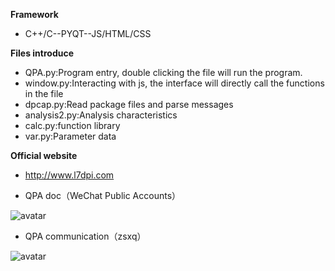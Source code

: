 **Framework**  
- C++/C--PYQT--JS/HTML/CSS

**Files introduce**  
- QPA.py:Program entry, double clicking the file will run the program.
- window.py:Interacting with js, the interface will directly call the functions in the file
- dpcap.py:Read package files and parse messages
- analysis2.py:Analysis characteristics
- calc.py:function library
- var.py:Parameter data

**Official website**  
- http://www.l7dpi.com

- QPA doc（WeChat Public Accounts）

![avatar](http://www.l7dpi.com/imgs/wx_l7dpi.png)

- QPA communication（zsxq）

![avatar](http://www.l7dpi.com/imgs/l7dpi_xq.png)

